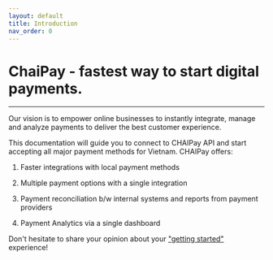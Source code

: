 ```yaml
---
layout: default
title: Introduction
nav_order: 0
---
```


# ChaiPay - fastest way to start digital payments.

---

Our vision is to empower online businesses to instantly integrate, manage and analyze payments to deliver the best customer experience.


This documentation will guide you to connect to CHAIPay API and start accepting all major payment methods for Vietnam. CHAIPay offers:


1. Faster integrations with local payment methods


2. Multiple payment options with a single integration


3. Payment reconciliation b/w internal systems and reports from payment providers


4. Payment Analytics via a single dashboard


Don't hesitate to share your opinion about your ["getting started"](https://www.chaipay.io/) experience!